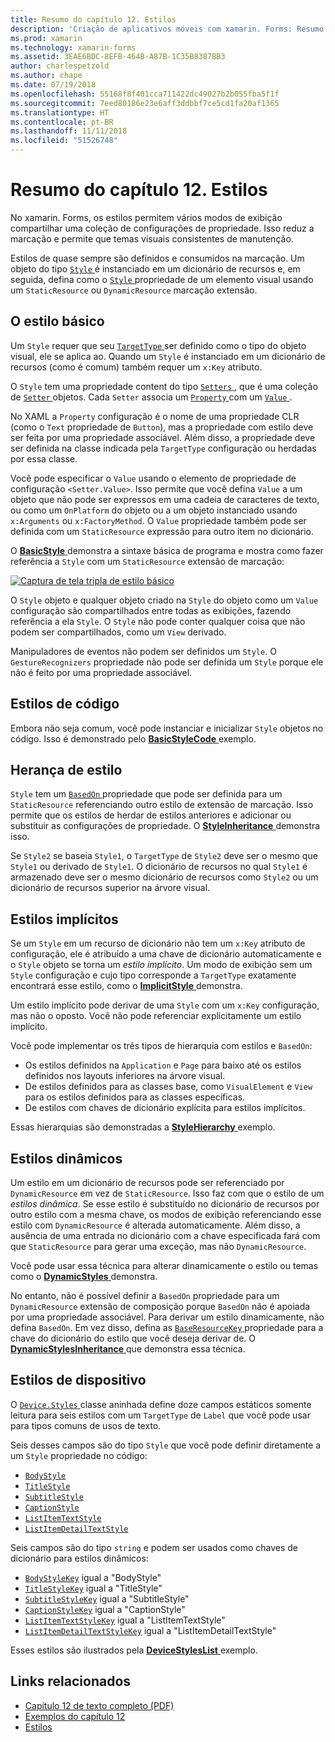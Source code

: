 ```yaml
---
title: Resumo do capítulo 12. Estilos
description: 'Criação de aplicativos móveis com xamarin. Forms: Resumo do capítulo 12. Estilos'
ms.prod: xamarin
ms.technology: xamarin-forms
ms.assetid: 3EAE6BDC-8EFB-464B-A87B-1C35B8387BB3
author: charlespetzold
ms.author: chape
ms.date: 07/19/2018
ms.openlocfilehash: 55168f8f401cca711422dc49027b2b055fba5f1f
ms.sourcegitcommit: 7eed80186e23e6aff3ddbbf7ce5cd1fa20af1365
ms.translationtype: HT
ms.contentlocale: pt-BR
ms.lasthandoff: 11/11/2018
ms.locfileid: "51526748"
---
```

# <a name="summary-of-chapter-12-styles"></a>Resumo do capítulo 12. Estilos

No xamarin. Forms, os estilos permitem vários modos de exibição compartilhar uma coleção de configurações de propriedade. Isso reduz a marcação e permite que temas visuais consistentes de manutenção.

Estilos de quase sempre são definidos e consumidos na marcação. Um objeto do tipo [ `Style` ](xref:Xamarin.Forms.Style) é instanciado em um dicionário de recursos e, em seguida, defina como o [ `Style` ](xref:Xamarin.Forms.VisualElement.Style) propriedade de um elemento visual usando um `StaticResource` ou `DynamicResource` marcação extensão.

## <a name="the-basic-style"></a>O estilo básico

Um `Style` requer que seu [ `TargetType` ](xref:Xamarin.Forms.Style.TargetType) ser definido como o tipo do objeto visual, ele se aplica ao. Quando um `Style` é instanciado em um dicionário de recursos (como é comum) também requer um `x:Key` atributo.

O `Style` tem uma propriedade content do tipo [ `Setters` ](xref:Xamarin.Forms.Style.Setters), que é uma coleção de [ `Setter` ](xref:Xamarin.Forms.Setter) objetos. Cada `Setter` associa um [ `Property` ](xref:Xamarin.Forms.Setter.Property) com um [ `Value` ](xref:Xamarin.Forms.Setter.Value).

No XAML a `Property` configuração é o nome de uma propriedade CLR (como o `Text` propriedade de `Button`), mas a propriedade com estilo deve ser feita por uma propriedade associável. Além disso, a propriedade deve ser definida na classe indicada pela `TargetType` configuração ou herdadas por essa classe.

Você pode especificar o `Value` usando o elemento de propriedade de configuração `<Setter.Value>`. Isso permite que você defina `Value` a um objeto que não pode ser expressos em uma cadeia de caracteres de texto, ou como um `OnPlatform` do objeto ou a um objeto instanciado usando `x:Arguments` ou `x:FactoryMethod`. O `Value` propriedade também pode ser definida com um `StaticResource` expressão para outro item no dicionário.

O [ **BasicStyle** ](https://github.com/xamarin/xamarin-forms-book-samples/tree/master/Chapter12/BasicStyle) demonstra a sintaxe básica de programa e mostra como fazer referência a `Style` com um `StaticResource` extensão de marcação:

[![Captura de tela tripla de estilo básico](images/ch12fg01-small.png "estilos básicos")](images/ch12fg01-large.png#lightbox "estilos básicos")

O `Style` objeto e qualquer objeto criado na `Style` do objeto como um `Value` configuração são compartilhados entre todas as exibições, fazendo referência a ela `Style`. O `Style` não pode conter qualquer coisa que não podem ser compartilhados, como um `View` derivado.

Manipuladores de eventos não podem ser definidos um `Style`. O `GestureRecognizers` propriedade não pode ser definida um `Style` porque ele não é feito por uma propriedade associável.

## <a name="styles-in-code"></a>Estilos de código

Embora não seja comum, você pode instanciar e inicializar `Style` objetos no código. Isso é demonstrado pelo [ **BasicStyleCode** ](https://github.com/xamarin/xamarin-forms-book-samples/tree/master/Chapter12/BasicStyleCode) exemplo.

## <a name="style-inheritance"></a>Herança de estilo

`Style` tem um [ `BasedOn` ](xref:Xamarin.Forms.Style.BasedOn) propriedade que pode ser definida para um `StaticResource` referenciando outro estilo de extensão de marcação. Isso permite que os estilos de herdar de estilos anteriores e adicionar ou substituir as configurações de propriedade. O [ **StyleInheritance** ](https://github.com/xamarin/xamarin-forms-book-samples/tree/master/Chapter12/StyleInheritance) demonstra isso.

Se `Style2` se baseia `Style1`, o `TargetType` de `Style2` deve ser o mesmo que `Style1` ou derivado de `Style1`. O dicionário de recursos no qual `Style1` é armazenado deve ser o mesmo dicionário de recursos como `Style2` ou um dicionário de recursos superior na árvore visual.

## <a name="implicit-styles"></a>Estilos implícitos

Se um `Style` em um recurso de dicionário não tem um `x:Key` atributo de configuração, ele é atribuído a uma chave de dicionário automaticamente e o `Style` objeto se torna um *estilo implícito*. Um modo de exibição sem um `Style` configuração e cujo tipo corresponde a `TargetType` exatamente encontrará esse estilo, como o [ **ImplicitStyle** ](https://github.com/xamarin/xamarin-forms-book-samples/tree/master/Chapter12/ImplicitStyle) demonstra.

Um estilo implícito pode derivar de uma `Style` com um `x:Key` configuração, mas não o oposto. Você não pode referenciar explicitamente um estilo implícito.

Você pode implementar os três tipos de hierarquia com estilos e `BasedOn`:

- Os estilos definidos na `Application` e `Page` para baixo até os estilos definidos nos layouts inferiores na árvore visual.
- De estilos definidos para as classes base, como `VisualElement` e `View` para os estilos definidos para as classes específicas.
- De estilos com chaves de dicionário explícita para estilos implícitos.

Essas hierarquias são demonstradas a [ **StyleHierarchy** ](https://github.com/xamarin/xamarin-forms-book-samples/tree/master/Chapter12/StyleHierarchy) exemplo.

## <a name="dynamic-styles"></a>Estilos dinâmicos

Um estilo em um dicionário de recursos pode ser referenciado por `DynamicResource` em vez de `StaticResource`. Isso faz com que o estilo de um *estilos dinâmica*. Se esse estilo é substituído no dicionário de recursos por outro estilo com a mesma chave, os modos de exibição referenciando esse estilo com `DynamicResource` é alterada automaticamente. Além disso, a ausência de uma entrada no dicionário com a chave especificada fará com que `StaticResource` para gerar uma exceção, mas não `DynamicResource`.

Você pode usar essa técnica para alterar dinamicamente o estilo ou temas como o [ **DynamicStyles** ](https://github.com/xamarin/xamarin-forms-book-samples/tree/master/Chapter12/DynamicStyles) demonstra.

No entanto, não é possível definir a `BasedOn` propriedade para um `DynamicResource` extensão de composição porque `BasedOn` não é apoiada por uma propriedade associável. Para derivar um estilo dinamicamente, não defina `BasedOn`. Em vez disso, defina as [ `BaseResourceKey` ](xref:Xamarin.Forms.Style.BaseResourceKey) propriedade para a chave do dicionário do estilo que você deseja derivar de. O [ **DynamicStylesInheritance** ](https://github.com/xamarin/xamarin-forms-book-samples/tree/master/Chapter12/DynaStylesInh) que demonstra essa técnica.

## <a name="device-styles"></a>Estilos de dispositivo

O [ `Device.Styles` ](xref:Xamarin.Forms.Device.Styles) classe aninhada define doze campos estáticos somente leitura para seis estilos com um `TargetType` de `Label` que você pode usar para tipos comuns de usos de texto.

Seis desses campos são do tipo `Style` que você pode definir diretamente a um `Style` propriedade no código:

- [`BodyStyle`](xref:Xamarin.Forms.Device.Styles.BodyStyle)
- [`TitleStyle`](xref:Xamarin.Forms.Device.Styles.TitleStyle)
- [`SubtitleStyle`](xref:Xamarin.Forms.Device.Styles.SubtitleStyle)
- [`CaptionStyle`](xref:Xamarin.Forms.Device.Styles.CaptionStyle)
- [`ListItemTextStyle`](xref:Xamarin.Forms.Device.Styles.ListItemTextStyle)
- [`ListItemDetailTextStyle`](xref:Xamarin.Forms.Device.Styles.ListItemDetailTextStyle)

Seis campos são do tipo `string` e podem ser usados como chaves de dicionário para estilos dinâmicos:

- [`BodyStyleKey`](xref:Xamarin.Forms.Device.Styles.BodyStyleKey) igual a "BodyStyle"
- [`TitleStyleKey`](xref:Xamarin.Forms.Device.Styles.TitleStyleKey) igual a "TitleStyle"
- [`SubtitleStyleKey`](xref:Xamarin.Forms.Device.Styles.SubtitleStyleKey) igual a "SubtitleStyle"
- [`CaptionStyleKey`](xref:Xamarin.Forms.Device.Styles.CaptionStyleKey) igual a "CaptionStyle"
- [`ListItemTextStyleKey`](xref:Xamarin.Forms.Device.Styles.ListItemTextStyleKey) igual a "ListItemTextStyle"
- [`ListItemDetailTextStyleKey`](xref:Xamarin.Forms.Device.Styles.ListItemDetailTextStyleKey) igual a "ListItemDetailTextStyle"

Esses estilos são ilustrados pela [ **DeviceStylesList** ](https://github.com/xamarin/xamarin-forms-book-samples/tree/master/Chapter12/DeviceStylesList) exemplo.

## <a name="related-links"></a>Links relacionados

- [Capítulo 12 de texto completo (PDF)](https://download.xamarin.com/developer/xamarin-forms-book/XamarinFormsBook-Ch12-Apr2016.pdf)
- [Exemplos do capítulo 12](https://github.com/xamarin/xamarin-forms-book-samples/tree/master/Chapter12)
- [Estilos](~/xamarin-forms/user-interface/styles/index.md)
